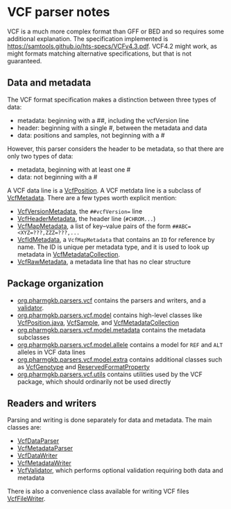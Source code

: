 # VCF parser notes

VCF is a much more complex format than GFF or BED and so requires some additional explanation.
The specification implemented is https://samtools.github.io/hts-specs/VCFv4.3.pdf. VCF4.2 might work, as might formats matching alternative specifications, but that is not guaranteed.

## Data and metadata

The VCF format specification makes a distinction between three types of data:

- metadata: beginning with a ##, including the vcfVersion line
- header: beginning with a single #, between the metadata and data
- data: positions and samples, not beginning with a #

However, this parser considers the header to be metadata, so that there are only two types of data:

- metadata, beginning with at least one #
- data: not beginning with a #

A VCF data line is a [VcfPosition](./src/main/java/org/pharmgkb/parsers/vcf/model/VcfPosition.java). A VCF metdata line is a subclass of [VcfMetadata](./src/main/java/org/pharmgkb/parsers/vcf/model/metadata/VcfMetadata.java).
There are a few types worth explicit mention:
- [VcfVersionMetadata](./src/main/java/org/pharmgkb/parsers/vcf/model/metadata/VcfVersionMetadata.java), the `##vcfVersion=` line
- [VcfHeaderMetadata](./src/main/java/org/pharmgkb/parsers/vcf/model/metadata/VcfHeaderMetadata.java), the header line (`#CHROM...`)
- [VcfMapMetadata](./src/main/java/org/pharmgkb/parsers/vcf/model/metadata/VcfMapMetadata.java), a list of key–value pairs of the form `##ABC=<XYZ=???,ZZZ=???,...`
- [VcfIdMetadata](src/main/java/org/pharmgkb/parsers/vcf/model/metadata/VcfIdMetadata.java), a `VcfMapMetadata` that contains an `ID` for reference by name. The ID is unique per metadata type, and it is used to look up metadata in [VcfMetadataCollection](./src/main/java/org/pharmgkb/parsers/vcf/model/VcfMetadataCollection.java).
- [VcfRawMetadata](./src/main/java/org/pharmgkb/parsers/vcf/model/metadata/VcfRawMetadata.java), a metadata line that has no clear structure


## Package organization

- [org.pharmgkb.parsers.vcf](./src/main/java/org/pharmgkb/parsers/vcf/) contains the parsers and writers, and a [validator](./src/main/java/org/pharmgkb/parsers/vcf/VcfValidator.java).
- [org.pharmgkb.parsers.vcf.model](./src/main/java/org/pharmgkb/parsers/vcf/model/) contains high-level classes like [VcfPosition.java](./src/main/java/org/pharmgkb/parsers/vcf/model/VcfPosition.java), [VcfSample](./src/main/java/org/pharmgkb/parsers/vcf/model/VcfSample.java), and [VcfMetadataCollection](./src/main/java/org/pharmgkb/parsers/vcf/model/VcfMetdataCollection.java)
- [org.pharmgkb.parsers.vcf.model.metadata](./src/main/java/org/pharmgkb/parsers/vcf/model/metadata/) contains the metadata subclasses
- [org.pharmgkb.parsers.vcf.model.allele](./src/main/java/org/pharmgkb/parsers/vcf/model/allele/) contains a model for `REF` and `ALT` alleles in VCF data lines
- [org.pharmgkb.parsers.vcf.model.extra](./src/main/java/org/pharmgkb/parsers/vcf/model/extra/) contains additional classes such as [VcfGenotype](./src/main/java/org/pharmgkb/parsers/vcf/model/extra/VcfGenotype.java) and [ReservedFormatProperty](./src/main/java/org/pharmgkb/parsers/vcf/model/ReservedFormatProperty.java)
- [org.pharmgkb.parsers.vcf.utils](./src/main/java/org/pharmgkb/parsers/vcf/utils/) contains utilities used by the VCF package, which should ordinarily not be used directly

## Readers and writers

Parsing and writing is done separately for data and metadata. The main classes are:
- [VcfDataParser](./src/main/java/org/pharmgkb/parsers/vcf/VcfDataParser.java)
- [VcfMetadataParser](./src/main/java/org/pharmgkb/parsers/vcf/VcfMetadataParser.java)
- [VcfDataWriter](./src/main/java/org/pharmgkb/parsers/vcf/VcfDataWriter.java)
- [VcfMetadataWriter](./src/main/java/org/pharmgkb/parsers/vcf/VcfMetadataWriter.java)
- [VcfValidator](./src/main/java/org/pharmgkb/parsers/vcf/VcfValidator.java), which performs optional validation requiring both data and metadata

There is also a convenience class available for writing VCF files [VcfFileWriter](./src/main/java/org/pharmgkb/parsers/vcf/VcfFileWriter.java).
